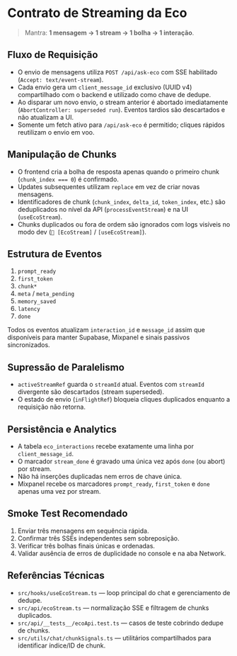 # Contrato de Streaming da Eco

> Mantra: **1 mensagem → 1 stream → 1 bolha → 1 interação**.

## Fluxo de Requisição

- O envio de mensagens utiliza `POST /api/ask-eco` com SSE habilitado (`Accept: text/event-stream`).
- Cada envio gera um `client_message_id` exclusivo (UUID v4) compartilhado com o backend e utilizado como chave de dedupe.
- Ao disparar um novo envio, o stream anterior é abortado imediatamente (`AbortController: superseded run`). Eventos tardios são descartados e não atualizam a UI.
- Somente um fetch ativo para `/api/ask-eco` é permitido; cliques rápidos reutilizam o envio em voo.

## Manipulação de Chunks

- O frontend cria a bolha de resposta apenas quando o primeiro chunk (`chunk_index === 0`) é confirmado.
- Updates subsequentes utilizam `replace` em vez de criar novas mensagens.
- Identificadores de chunk (`chunk_index`, `delta_id`, `token_index`, etc.) são deduplicados no nível da API (`processEventStream`) e na UI (`useEcoStream`).
- Chunks duplicados ou fora de ordem são ignorados com logs visíveis no modo dev (`🔁 [EcoStream]` / `[useEcoStream]`).

## Estrutura de Eventos

1. `prompt_ready`
2. `first_token`
3. `chunk*`
4. `meta` / `meta_pending`
5. `memory_saved`
6. `latency`
7. `done`

Todos os eventos atualizam `interaction_id` e `message_id` assim que disponíveis para manter Supabase, Mixpanel e sinais passivos sincronizados.

## Supressão de Paralelismo

- `activeStreamRef` guarda o `streamId` atual. Eventos com `streamId` divergente são descartados (stream superseded).
- O estado de envio (`inFlightRef`) bloqueia cliques duplicados enquanto a requisição não retorna.

## Persistência e Analytics

- A tabela `eco_interactions` recebe exatamente uma linha por `client_message_id`.
- O marcador `stream_done` é gravado uma única vez após `done` (ou abort) por stream.
- Não há inserções duplicadas nem erros de chave única.
- Mixpanel recebe os marcadores `prompt_ready`, `first_token` e `done` apenas uma vez por stream.

## Smoke Test Recomendado

1. Enviar três mensagens em sequência rápida.
2. Confirmar três SSEs independentes sem sobreposição.
3. Verificar três bolhas finais únicas e ordenadas.
4. Validar ausência de erros de duplicidade no console e na aba Network.

## Referências Técnicas

- `src/hooks/useEcoStream.ts` — loop principal do chat e gerenciamento de dedupe.
- `src/api/ecoStream.ts` — normalização SSE e filtragem de chunks duplicados.
- `src/api/__tests__/ecoApi.test.ts` — casos de teste cobrindo dedupe de chunks.
- `src/utils/chat/chunkSignals.ts` — utilitários compartilhados para identificar índice/ID de chunk.
